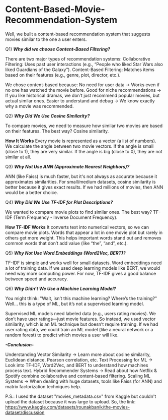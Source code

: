 # Content-Based-Movie-Recommendation-System
Well, we built a content-based recommendation system that suggests movies similar to the one a user enters.

Q1) ***Why did we choose Content-Based Filtering?***

There are two major types of recommendation systems:
Collaborative Filtering: Uses past user interactions (e.g., “People who liked Star Wars also liked Guardians of the Galaxy”).
Content-Based Filtering: Matches items based on their features (e.g., genre, plot, director, etc.).

We chose content-based because:
 No need for user data → Works even if no one has watched the movie before.
 Good for niche recommendations → If you like historical dramas, we don’t just recommend popular movies, but actual similar ones.
 Easier to understand and debug → We know exactly why a movie was recommended.

 
Q2) ***Why Did We Use Cosine Similarity?***

To compare movies, we need to measure how similar two movies are based on their features.
The best way? Cosine similarity.

**How It Works**
Every movie is represented as a vector (a list of numbers).
We calculate the angle between two movie vectors.
If the angle is small (close to 1), they are very similar.
If the angle is big (close to 0), they are not similar at all.


Q3) ***Why Not Use ANN (Approximate Nearest Neighbors)?***

ANN (like Faiss) is much faster, but it's not always as accurate because it approximates similarities.
For small/medium datasets, cosine similarity is better because it gives exact results.
If we had millions of movies, then ANN would be a better choice.


Q4) ***Why Did We Use TF-IDF for Plot Descriptions?***

We wanted to compare movie plots to find similar ones.
The best way? TF-IDF (Term Frequency - Inverse Document Frequency).

**How TF-IDF Works**
It converts text into numerical vectors, so we can compare movie plots.
Words that appear a lot in one movie plot but rarely in others get more weight.
This helps important words stand out and removes common words that don’t add value (like “the”, “and”, etc.).


Q5) ***Why Not Use Word Embeddings (Word2Vec, BERT)?***

TF-IDF is simple and works well for small datasets.
Word embeddings need a lot of training data.
If we used deep learning models like BERT, we would need way more computing power.
For now, TF-IDF gives a good balance between speed and accuracy.


Q6) ***Why Didn’t We Use a Machine Learning Model?***

You might think:
"Wait, isn’t this machine learning? Where’s the training?"
Well… this is a type of ML, but it’s not a supervised learning model.

Supervised ML models need labeled data (e.g., users rating movies).
We don’t have user ratings—just movie features.
So instead, we used vector similarity, which is an ML technique but doesn’t require training.
If we had user rating data, we could train an ML model (like a neural network or a random forest) to predict which movies a user will like.

***-Conclusion-***

Understanding Vector Similarity → Learn more about cosine similarity, Euclidean distance, Pearson correlation, etc.
Text Processing for ML → Look into TF-IDF, Word2Vec, and BERT to understand how machines process text.
Hybrid Recommender Systems → Read about how Netflix & Spotify combine collaborative and content-based filtering.
Scaling ML Systems → When dealing with huge datasets, tools like Faiss (for ANN) and matrix factorization techniques help.

P.S.: I used the dataset "movies_metadata.csv" from Kaggle but couldn't upload the dataset because it was large to upload. So, the link: https://www.kaggle.com/datasets/rounakbanik/the-movies-dataset/discussion 












